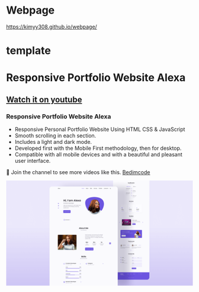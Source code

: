 # Webpage
https://kimyy308.github.io/webpage/


# template
# Responsive Portfolio Website Alexa
## [Watch it on youtube](https://youtu.be/27JtRAI3QO8)
### Responsive Portfolio Website Alexa

- Responsive Personal Portfolio Website Using HTML CSS & JavaScript
- Smooth scrolling in each section.
- Includes a light and dark mode.
- Developed first with the Mobile First methodology, then for desktop.
- Compatible with all mobile devices and with a beautiful and pleasant user interface.

💙 Join the channel to see more videos like this. [Bedimcode](https://www.youtube.com/c/Bedimcode)

![preview img](/preview.png)
